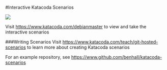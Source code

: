 #Interactive Katacoda Scenarios

[![](http://shields.katacoda.com/katacoda/debianmaster/count.svg)](https://www.katacoda.com/debianmaster "Get your profile on Katacoda.com")

Visit https://www.katacoda.com/debianmaster to view and take the interactive scenarios

###Writing Scenarios
Visit https://www.katacoda.com/teach/git-hosted-scenarios to learn more about creating Katacoda scenarios

For an example repository, see https://www.github.com/benhall/katacoda-scenarios
